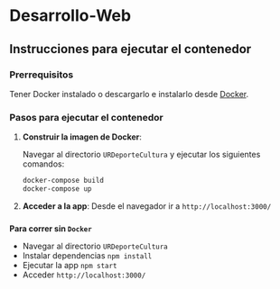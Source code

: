 # Desarrollo-Web

## Instrucciones para ejecutar el contenedor

### Prerrequisitos

Tener Docker instalado o descargarlo e instalarlo desde [Docker](https://www.docker.com/get-started).

### Pasos para ejecutar el contenedor

1. **Construir la imagen de Docker**:

   Navegar al directorio `URDeporteCultura` y ejecutar los siguientes comandos:

   ```bash
   docker-compose build
   docker-compose up
   ```

2. **Acceder a la app**:
    Desde el navegador ir a `http://localhost:3000/`

### 

**Para correr sin `Docker`**

- Navegar al directorio `URDeporteCultura` 
- Instalar dependencias `npm install`
- Ejecutar la app `npm start`
- Acceder `http://localhost:3000/`
